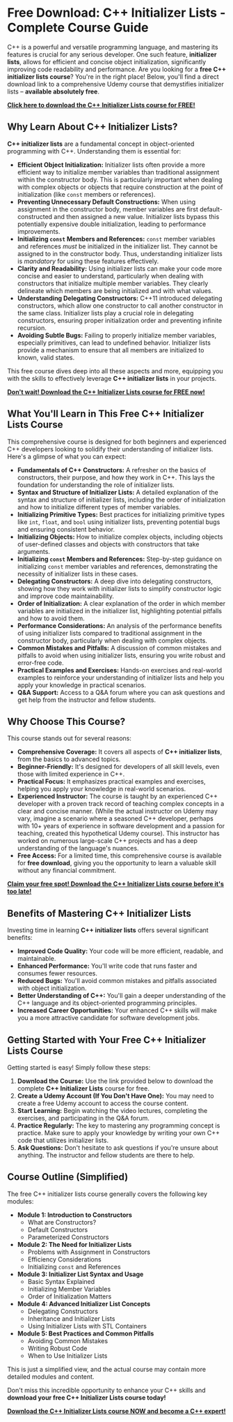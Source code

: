 # Free Download: C++ Initializer Lists - Complete Course Guide

C++ is a powerful and versatile programming language, and mastering its features is crucial for any serious developer. One such feature, **initializer lists**, allows for efficient and concise object initialization, significantly improving code readability and performance. Are you looking for a **free C++ initializer lists course**? You're in the right place! Below, you'll find a direct download link to a comprehensive Udemy course that demystifies initializer lists – **available absolutely free**.

[**Click here to download the C++ Initializer Lists course for FREE!**](https://udemywork.com/c-plus-plus-initializer-lists)

## Why Learn About C++ Initializer Lists?

**C++ initializer lists** are a fundamental concept in object-oriented programming with C++. Understanding them is essential for:

*   **Efficient Object Initialization:** Initializer lists often provide a more efficient way to initialize member variables than traditional assignment within the constructor body. This is particularly important when dealing with complex objects or objects that require construction at the point of initialization (like `const` members or references).
*   **Preventing Unnecessary Default Constructions:** When using assignment in the constructor body, member variables are first default-constructed and then assigned a new value. Initializer lists bypass this potentially expensive double initialization, leading to performance improvements.
*   **Initializing `const` Members and References:** `const` member variables and references *must* be initialized in the initializer list. They cannot be assigned to in the constructor body. Thus, understanding initializer lists is *mandatory* for using these features effectively.
*   **Clarity and Readability:** Using initializer lists can make your code more concise and easier to understand, particularly when dealing with constructors that initialize multiple member variables. They clearly delineate which members are being initialized and with what values.
*   **Understanding Delegating Constructors:** C++11 introduced delegating constructors, which allow one constructor to call another constructor in the same class. Initializer lists play a crucial role in delegating constructors, ensuring proper initialization order and preventing infinite recursion.
*   **Avoiding Subtle Bugs:** Failing to properly initialize member variables, especially primitives, can lead to undefined behavior. Initializer lists provide a mechanism to ensure that all members are initialized to known, valid states.

This free course dives deep into all these aspects and more, equipping you with the skills to effectively leverage **C++ initializer lists** in your projects.

[**Don't wait! Download the C++ Initializer Lists course for FREE now!**](https://udemywork.com/c-plus-plus-initializer-lists)

## What You'll Learn in This Free C++ Initializer Lists Course

This comprehensive course is designed for both beginners and experienced C++ developers looking to solidify their understanding of initializer lists. Here's a glimpse of what you can expect:

*   **Fundamentals of C++ Constructors:** A refresher on the basics of constructors, their purpose, and how they work in C++. This lays the foundation for understanding the role of initializer lists.
*   **Syntax and Structure of Initializer Lists:** A detailed explanation of the syntax and structure of initializer lists, including the order of initialization and how to initialize different types of member variables.
*   **Initializing Primitive Types:** Best practices for initializing primitive types like `int`, `float`, and `bool` using initializer lists, preventing potential bugs and ensuring consistent behavior.
*   **Initializing Objects:** How to initialize complex objects, including objects of user-defined classes and objects with constructors that take arguments.
*   **Initializing `const` Members and References:** Step-by-step guidance on initializing `const` member variables and references, demonstrating the necessity of initializer lists in these cases.
*   **Delegating Constructors:** A deep dive into delegating constructors, showing how they work with initializer lists to simplify constructor logic and improve code maintainability.
*   **Order of Initialization:** A clear explanation of the order in which member variables are initialized in the initializer list, highlighting potential pitfalls and how to avoid them.
*   **Performance Considerations:** An analysis of the performance benefits of using initializer lists compared to traditional assignment in the constructor body, particularly when dealing with complex objects.
*   **Common Mistakes and Pitfalls:** A discussion of common mistakes and pitfalls to avoid when using initializer lists, ensuring you write robust and error-free code.
*   **Practical Examples and Exercises:** Hands-on exercises and real-world examples to reinforce your understanding of initializer lists and help you apply your knowledge in practical scenarios.
*   **Q&A Support:** Access to a Q&A forum where you can ask questions and get help from the instructor and fellow students.

## Why Choose This Course?

This course stands out for several reasons:

*   **Comprehensive Coverage:** It covers all aspects of **C++ initializer lists**, from the basics to advanced topics.
*   **Beginner-Friendly:** It's designed for developers of all skill levels, even those with limited experience in C++.
*   **Practical Focus:** It emphasizes practical examples and exercises, helping you apply your knowledge in real-world scenarios.
*   **Experienced Instructor:** The course is taught by an experienced C++ developer with a proven track record of teaching complex concepts in a clear and concise manner. (While the actual instructor on Udemy may vary, imagine a scenario where a seasoned C++ developer, perhaps with 10+ years of experience in software development and a passion for teaching, created this hypothetical Udemy course). This instructor has worked on numerous large-scale C++ projects and has a deep understanding of the language's nuances.
*   **Free Access:** For a limited time, this comprehensive course is available for **free download**, giving you the opportunity to learn a valuable skill without any financial commitment.

[**Claim your free spot! Download the C++ Initializer Lists course before it's too late!**](https://udemywork.com/c-plus-plus-initializer-lists)

## Benefits of Mastering C++ Initializer Lists

Investing time in learning **C++ initializer lists** offers several significant benefits:

*   **Improved Code Quality:** Your code will be more efficient, readable, and maintainable.
*   **Enhanced Performance:** You'll write code that runs faster and consumes fewer resources.
*   **Reduced Bugs:** You'll avoid common mistakes and pitfalls associated with object initialization.
*   **Better Understanding of C++:** You'll gain a deeper understanding of the C++ language and its object-oriented programming principles.
*   **Increased Career Opportunities:** Your enhanced C++ skills will make you a more attractive candidate for software development jobs.

## Getting Started with Your Free C++ Initializer Lists Course

Getting started is easy! Simply follow these steps:

1.  **Download the Course:** Use the link provided below to download the complete **C++ Initializer Lists** course for free.
2.  **Create a Udemy Account (If You Don't Have One):** You may need to create a free Udemy account to access the course content.
3.  **Start Learning:** Begin watching the video lectures, completing the exercises, and participating in the Q&A forum.
4.  **Practice Regularly:** The key to mastering any programming concept is practice. Make sure to apply your knowledge by writing your own C++ code that utilizes initializer lists.
5.  **Ask Questions:** Don't hesitate to ask questions if you're unsure about anything. The instructor and fellow students are there to help.

## Course Outline (Simplified)

The free C++ initializer lists course generally covers the following key modules:

*   **Module 1: Introduction to Constructors**
    *   What are Constructors?
    *   Default Constructors
    *   Parameterized Constructors
*   **Module 2: The Need for Initializer Lists**
    *   Problems with Assignment in Constructors
    *   Efficiency Considerations
    *   Initializing `const` and References
*   **Module 3: Initializer List Syntax and Usage**
    *   Basic Syntax Explained
    *   Initializing Member Variables
    *   Order of Initialization Matters
*   **Module 4: Advanced Initializer List Concepts**
    *   Delegating Constructors
    *   Inheritance and Initializer Lists
    *   Using Initializer Lists with STL Containers
*   **Module 5: Best Practices and Common Pitfalls**
    *   Avoiding Common Mistakes
    *   Writing Robust Code
    *   When to Use Initializer Lists

This is just a simplified view, and the actual course may contain more detailed modules and content.

Don't miss this incredible opportunity to enhance your C++ skills and **download your free C++ Initializer Lists course today!**

[**Download the C++ Initializer Lists course NOW and become a C++ expert!**](https://udemywork.com/c-plus-plus-initializer-lists)
